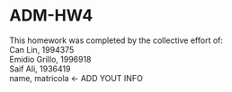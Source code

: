 # ADM-HW4
This homework was completed by the collective effort of:<br>
Can Lin, 1994375 <br>
Emidio Grillo, 1996918 <br>
Saif Ali, 1936419 <br>
name, matricola <- ADD YOUT INFO <br>
